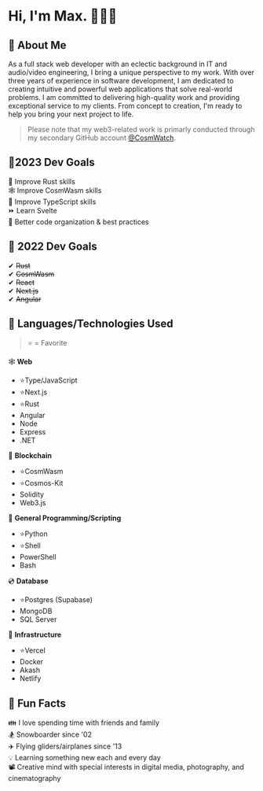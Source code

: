 # Hi, I'm Max. 👋👨‍💻

## 📝 About Me
As a full stack web developer with an eclectic background in IT and audio/video engineering, I bring a unique perspective to my work. With over three years of experience in software development, I am dedicated to creating intuitive and powerful web applications that solve real-world problems. I am committed to delivering high-quality work and providing exceptional service to my clients. From concept to creation, I'm ready to help you bring your next project to life.

> Please note that my web3-related work is primarly conducted through my secondary GitHub account [@CosmWatch](https://github.com/CosmWatch).

## 🌄2023 Dev Goals
🔧 Improve Rust skills<br>
🕸️ Improve CosmWasm skills<br>
📜 Improve TypeScript skills<br>
⏩ Learn Svelte<br>
📂 Better code organization & best practices

## 🎉 2022 Dev Goals
✔ ~~Rust~~<br>
✔ ~~CosmWasm~~<br>
✔ ~~React~~<br>
✔ ~~Next.js~~<br>
✔ ~~Angular~~

## 🌟 Languages/Technologies Used
> ⭐ = Favorite

🕸 **Web**
- ⭐Type/JavaScript
- ⭐Next.js
- ⭐Rust
- Angular
- Node
- Express
- .NET

🔗 **Blockchain**
- ⭐CosmWasm
- ⭐Cosmos-Kit
- Solidity
- Web3.js

🐍 **General Programming/Scripting**
- ⭐Python
- ⭐Shell
- PowerShell
- Bash

💿 **Database**
- ⭐Postgres (Supabase)
- MongoDB
- SQL Server

🏡 **Infrastructure**
- ⭐Vercel
- Docker
- Akash
- Netlify

## 🎈 Fun Facts
👪 I love spending time with friends and family<br>
🏂 Snowboarder since '02<br>
✈️ Flying gliders/airplanes since '13<br>
💡  Learning something new each and every day<br>
📽️ Creative mind with special interests in digital media, photography, and cinematography
